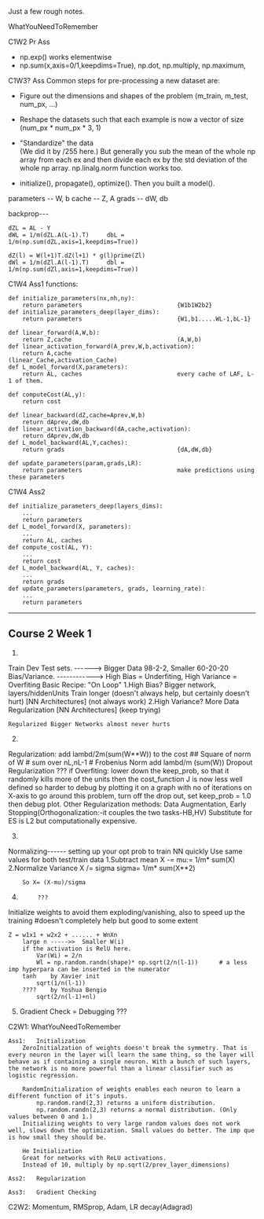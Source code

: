 
Just a few rough notes.


WhatYouNeedToRemember

C1W2 Pr Ass

- np.exp() works elementwise
- np.sum(x,axis=0/1,keepdims=True), np.dot, np.multiply, np.maximum,


C1W3? Ass
Common steps for pre-processing a new dataset are:
- Figure out the dimensions and shapes of the problem (m_train, m_test, num_px, ...)
- Reshape the datasets such that each example is now a vector of size (num_px \* num_px \* 3, 1)
- "Standardize" the data  
	(We did it by /255 here.)
	But generally you sub the mean of the whole np array from each ex and then divide each ex by the std deviation of the whole np array.
	np.linalg.norm function works too.

- initialize(), propagate(), optimize(). Then you built a model().

parameters -- W, b
cache --      Z, A
grads --      dW, db

backprop---
	
	dZL = AL - Y
	dWL = 1/m(dZL.A(L-1).T) 	dbL = 1/m(np.sum(dZL,axis=1,keepdims=True))

	dZ(l) = W(l+1)T.dZ(l+1) * g(l)prime(Zl)
	dWl = 1/m(dZl.A(l-1).T)		dbl = 1/m(np.sum(dZl,axis=1,keepdims=True))



C1W4 Ass1
functions:
	
	def initialize_parameters(nx,nh,ny):
		return parameters							{W1b1W2b2}
	def initialize_parameters_deep(layer_dims):
		return parameters							{W1,b1.....WL-1,bL-1}

	def linear_forward(A,W,b):
		return Z,cache								(A,W,b)
	def linear_activation_forward(A_prev,W,b,activation):
		return A,cache								(linear_Cache,activation_Cache)
	def L_model_forward(X,parameters):
		return AL, caches							every cache of LAF, L-1 of them.

	def computeCost(AL,y):
		return cost

	def linear_backward(dZ,cache=Aprev,W,b)
		return dAprev,dW,db
	def linear_activation_backward(dA,cache,activation):
		return dAprev,dW,db
	def L_model_backward(AL,Y,caches):
		return grads								{dA,dW,db}

	def update_parameters(param,grads,LR):
		return parameters							make predictions using these parameters

C1W4 Ass2

	def initialize_parameters_deep(layers_dims):
	    ...
	    return parameters 
	def L_model_forward(X, parameters):
	    ...
	    return AL, caches
	def compute_cost(AL, Y):
	    ...
	    return cost
	def L_model_backward(AL, Y, caches):
	    ...
	    return grads
	def update_parameters(parameters, grads, learning_rate):
	    ...
	    return parameters

------------------------------------------------------------------------------------------------------------------------------------------------

## Course 2 Week 1
1.
Train Dev Test sets. ------> Bigger Data 98-2-2, Smaller 60-20-20
Bias/Variance. ------------> High Bias = Underfiting, High Variance = Overfiting
Basic Recipe: "On Loop"
	1.High Bias?
		Bigger network, layers/hiddenUnits
		Train longer (doesn't always help, but certainly doesn't hurt)
		[NN Architectures]  (not always work)
	2.High Variance?
		More Data
		Regularization
		[NN Architectures]  (keep trying)

	Regularized Bigger Networks almost never hurts

2.
Regularization: add lambd/2m(sum(W**W)) to the cost  ## Square of norm of W     # sum over nL,nL-1  # Frobenius Norm
				add lambd/m (sum(W))
Dropout Regularization			???
	if Overfiting: lower down the keep_prob, so that it randomly kills more of the units
	then the cost_function J is now less well defined so harder to debug by plotting it on a graph with no of iterations on X-axis
	to go around this problem, turn off the drop out, set keep_prob = 1.0 then debug plot.
Other Regularization methods: Data Augmentation, Early Stopping(Orthogonalization:-it couples the two tasks-HB,HV)
		Substitute for ES is L2 but computationally expensive.


3.
Normalizing------ setting up your opt prob to train NN quickly
		Use same values for both test/train data
	1.Subtract mean		X -=   mu:= 1/m* sum(X)
	2.Normalize Variance   X /= sigma    sigma= 1/m* sum(X**2)

		So X= (X-mu)/sigma

4.			???
Initialize weights to avoid them exploding/vanishing, also to speed up the training
	#doesn't completely help but good to some extent

	Z = w1x1 + w2x2 + ...... + WnXn
		large n ----->>  Smaller W(i)
		if the activation is RelU here.
			Var(Wi) = 2/n
			Wl = np.random.randn(shape)* np.sqrt(2/n(l-1))		# a less imp hyperpara can be inserted in the numerator 
		tanh	by Xavier init
			sqrt(1/n(l-1))
		????	by Yoshua Bengio
			sqrt(2/n(l-1)+nl)

5.
	Gradient Check = Debugging		???



C2W1: WhatYouNeedToRemember
	
	Ass1:	Initialization
		ZeroInitialzation of weights doesn't break the symmetry. That is every neuron in the layer will learn the same thing, so the layer will behave as if containing a single neuron. With a bunch of such layers, the network is no more powerful than a linear classifier such as logistic regression.

		RandomInitialization of weights enables each neuron to learn a different function of it's inputs.
			np.random.rand(2,3) returns a uniform distribution.
			np.random.randn(2,3) returns a normal distribution. (Only values between 0 and 1.)
		Initializing weights to very large random values does not work well, slows down the optimization. Small values do better. The imp que is how small they should be.

		He Initialization
		Great for networks with ReLU activations.
		Instead of 10, multiply by np.sqrt(2/prev_layer_dimensions)
	
	Ass2:	Regularization

	Ass3:	Gradient Checking




C2W2:	Momentum, RMSprop, Adam, LR decay(Adagrad)